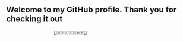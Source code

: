 ## Welcome to my GitHub profile. Thank you for checking it out 
                      👋🇼‌🇪‌🇱‌🇨‌🇴‌🇲‌🇪‌🙋
